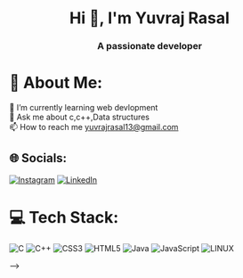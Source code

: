 <h1 align="center">Hi 👋, I'm Yuvraj Rasal</h1>
<h3 align="center">A passionate developer</h3>

# 💫 About Me:
🌱 I’m currently learning web devlopment<br>💬 Ask me about c,c++,Data structures<br>📫 How to reach me yuvrajrasal13@gmail.com 


## 🌐 Socials:
[![Instagram](https://img.shields.io/badge/Instagram-%23E4405F.svg?logo=Instagram&logoColor=white)](https://www.instagram.com/_mr._anonymous_11/) [![LinkedIn](https://img.shields.io/badge/LinkedIn-%230077B5.svg?logo=linkedin&logoColor=white)](https://www.linkedin.com/in/yuvraj-rasal-704979233/)

# 💻 Tech Stack:
![C](https://img.shields.io/badge/c-%2300599C.svg?style=flat&logo=c&logoColor=white) ![C++](https://img.shields.io/badge/c++-%2300599C.svg?style=flat&logo=c%2B%2B&logoColor=white) ![CSS3](https://img.shields.io/badge/css3-%231572B6.svg?style=flat&logo=css3&logoColor=white)  ![HTML5](https://img.shields.io/badge/html5-%23E34F26.svg?style=flat&logo=html5&logoColor=white)  ![Java](https://img.shields.io/badge/java-%23ED8B00.svg?style=flat&logo=java&logoColor=white) ![JavaScript](https://img.shields.io/badge/javascript-%23323330.svg?style=flat&logo=javascript&logoColor=%23F7DF1E) ![LINUX](https://img.shields.io/badge/Linux-FCC624?style=flat&logo=linux&logoColor=black)
<!--
# 📊 GitHub Stats:
![](https://github-readme-stats.vercel.app/api?username=raj-jondhale&theme=dark&hide_border=false&include_all_commits=true&count_private=false)<br/>
![](https://github-readme-streak-stats.herokuapp.com/?user=raj-jondhale&theme=dark&hide_border=false)<br/>
![](https://github-readme-stats.vercel.app/api/top-langs/?username=raj-jondhale&theme=dark&hide_border=false&include_all_commits=true&count_private=false&layout=compact)

### ✍️ Random Dev Quote
![](https://quotes-github-readme.vercel.app/api?type=horizontal&theme=radical)

---
[![](https://visitcount.itsvg.in/api?id=raj-jondhale&icon=0&color=7)](https://visitcount.itsvg.in)

<!-- Proudly created with GPRM ( https://gprm.itsvg.in ) -->
-->
